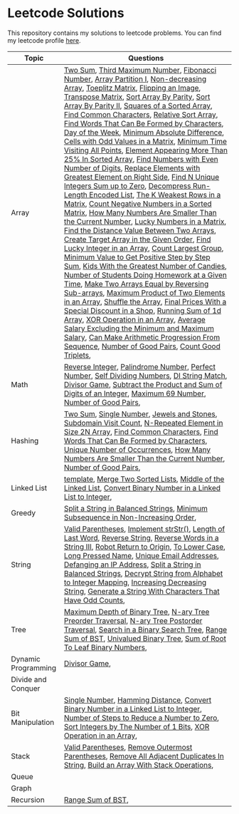 # Leetcode Solutions

This repository contains my solutions to leetcode problems. You can find my leetcode profile [here](https://leetcode.com/AtharvRedij/).

| Topic | Questions |
| ----- | --------- |
| Array | [Two Sum](<./0001 Two Sum.py>), [Third Maximum Number](<./0414 Third Maximum Number.py>), [Fibonacci Number](<./0509 Fibonacci Number.py>), [Array Partition I](<./0561 Array Partition I.py>), [Non-decreasing Array](<./0665 Non-decreasing Array.py>), [Toeplitz Matrix](<./0766 Toeplitz Matrix.py>), [Flipping an Image](<./0832 Flipping an Image.py>), [Transpose Matrix](<./0867 Transpose Matrix.py>), [Sort Array By Parity](<./0905 Sort Array By Parity.py>), [Sort Array By Parity II](<./0922 Sort Array By Parity II.py>), [Squares of a Sorted Array](<./0977 Squares of a Sorted Array.py>), [Find Common Characters](<./1002 Find Common Characters.py>), [Relative Sort Array](<./1122 Relative Sort Array.py>), [Find Words That Can Be Formed by Characters](<./1160 Find Words That Can Be Formed by Characters.py>), [Day of the Week](<./1185 Day of the Week.py>), [Minimum Absolute Difference](<./1200 Minimum Absolute Difference.py>), [Cells with Odd Values in a Matrix](<./1252 Cells with Odd Values in a Matrix.py>), [Minimum Time Visiting All Points](<./1266 Minimum Time Visiting All Points.py>), [Element Appearing More Than 25% In Sorted Array](<./1287 Element Appearing More Than 25% In Sorted Array.py>), [Find Numbers with Even Number of Digits](<./1295 Find Numbers with Even Number of Digits.py>), [Replace Elements with Greatest Element on Right Side](<./1299 Replace Elements with Greatest Element on Right Side.py>), [Find N Unique Integers Sum up to Zero](<./1304 Find N Unique Integers Sum up to Zero.py>), [Decompress Run-Length Encoded List](<./1313 Decompress Run-Length Encoded List.py>), [The K Weakest Rows in a Matrix](<./1337 The K Weakest Rows in a Matrix.py>), [Count Negative Numbers in a Sorted Matrix](<./1351 Count Negative Numbers in a Sorted Matrix.py>), [How Many Numbers Are Smaller Than the Current Number](<./1365 How Many Numbers Are Smaller Than the Current Number.py>), [Lucky Numbers in a Matrix](<./1380 Lucky Numbers in a Matrix.py>), [Find the Distance Value Between Two Arrays](<./1385 Find the Distance Value Between Two Arrays.py>), [Create Target Array in the Given Order](<./1389 Create Target Array in the Given Order.py>), [Find Lucky Integer in an Array](<./1394 Find Lucky Integer in an Array.py>), [Count Largest Group](<./1399 Count Largest Group.py>), [Minimum Value to Get Positive Step by Step Sum](<./1413 Minimum Value to Get Positive Step by Step Sum.py>), [Kids With the Greatest Number of Candies](<./1431 Kids With the Greatest Number of Candies.py>), [Number of Students Doing Homework at a Given Time](<./1450 Number of Students Doing Homework at a Given Time.py>), [Make Two Arrays Equal by Reversing Sub-arrays](<./1460 Make Two Arrays Equal by Reversing Sub-arrays.py>), [Maximum Product of Two Elements in an Array](<./1464 Maximum Product of Two Elements in an Array.py>), [Shuffle the Array](<./1470 Shuffle the Array.py>), [Final Prices With a Special Discount in a Shop](<./1475 Final Prices With a Special Discount in a Shop.py>), [Running Sum of 1d Array](<./1480 Running Sum of 1d Array.py>), [XOR Operation in an Array](<./1486 XOR Operation in an Array.py>), [Average Salary Excluding the Minimum and Maximum Salary](<./1491 Average Salary Excluding the Minimum and Maximum Salary.py>), [Can Make Arithmetic Progression From Sequence](<./1502 Can Make Arithmetic Progression From Sequence.py>), [Number of Good Pairs](<./1512 Number of Good Pairs.py>), [Count Good Triplets](<./1534 Count Good Triplets.py>),  | 
| Math | [Reverse Integer](<./0007 Reverse Integer.py>), [Palindrome Number](<./0009 Palindrome Number.py>), [Perfect Number](<./0507 Perfect Number.py>), [Self Dividing Numbers](<./0728 Self Dividing Numbers.py>), [DI String Match](<./0942 DI String Match.py>), [Divisor Game](<./1025 Divisor Game.py>), [Subtract the Product and Sum of Digits of an Integer](<./1281 Subtract the Product and Sum of Digits of an Integer.py>), [Maximum 69 Number](<./1323 Maximum 69 Number.py>), [Number of Good Pairs](<./1512 Number of Good Pairs.py>),  | 
| Hashing | [Two Sum](<./0001 Two Sum.py>), [Single Number](<./0136 Single Number.py>), [Jewels and Stones](<./0771 Jewels and Stones.py>), [Subdomain Visit Count](<./0811 Subdomain Visit Count.py>), [N-Repeated Element in Size 2N Array](<./0961 N-Repeated Element in Size 2N Array.py>), [Find Common Characters](<./1002 Find Common Characters.py>), [Find Words That Can Be Formed by Characters](<./1160 Find Words That Can Be Formed by Characters.py>), [Unique Number of Occurrences](<./1207 Unique Number of Occurrences.py>), [How Many Numbers Are Smaller Than the Current Number](<./1365 How Many Numbers Are Smaller Than the Current Number.py>), [Number of Good Pairs](<./1512 Number of Good Pairs.py>),  | 
| Linked List | [template](<./0000 template.py>), [Merge Two Sorted Lists](<./0021 Merge Two Sorted Lists.py>), [Middle of the Linked List](<./0876 Middle of the Linked List.py>), [Convert Binary Number in a Linked List to Integer](<./1290 Convert Binary Number in a Linked List to Integer.py>),  | 
| Greedy | [Split a String in Balanced Strings](<./1221 Split a String in Balanced Strings.py>), [Minimum Subsequence in Non-Increasing Order](<./1403 Minimum Subsequence in Non-Increasing Order.py>),  | 
| String | [Valid Parentheses](<./0020 Valid Parentheses.py>), [Implement strStr()](<./0028 Implement strStr().py>), [Length of Last Word](<./0058 Length of Last Word.py>), [Reverse String](<./0344 Reverse String.py>), [Reverse Words in a String III](<./0557 Reverse Words in a String III.py>), [Robot Return to Origin](<./0657 Robot Return to Origin.py>), [To Lower Case](<./0709 To Lower Case.py>), [Long Pressed Name](<./0925 Long Pressed Name.py>), [Unique Email Addresses](<./0929 Unique Email Addresses.py>), [Defanging an IP Address](<./1108 Defanging an IP Address.py>), [Split a String in Balanced Strings](<./1221 Split a String in Balanced Strings.py>), [Decrypt String from Alphabet to Integer Mapping](<./1309 Decrypt String from Alphabet to Integer Mapping.py>), [Increasing Decreasing String](<./1370 Increasing Decreasing String.py>), [Generate a String With Characters That Have Odd Counts](<./1374 Generate a String With Characters That Have Odd Counts.py>),  | 
| Tree | [Maximum Depth of Binary Tree](<./0104 Maximum Depth of Binary Tree.py>), [N-ary Tree Preorder Traversal](<./0589 N-ary Tree Preorder Traversal.py>), [N-ary Tree Postorder Traversal](<./0590 N-ary Tree Postorder Traversal.py>), [Search in a Binary Search Tree](<./0700 Search in a Binary Search Tree.py>), [Range Sum of BST](<./0938 Range Sum of BST.py>), [Univalued Binary Tree](<./0965 Univalued Binary Tree.py>), [Sum of Root To Leaf Binary Numbers](<./1022 Sum of Root To Leaf Binary Numbers.py>),  | 
| Dynamic Programming | [Divisor Game](<./1025 Divisor Game.py>),  | 
| Divide and Conquer |  | 
| Bit Manipulation | [Single Number](<./0136 Single Number.py>), [Hamming Distance](<./0461 Hamming Distance.py>), [Convert Binary Number in a Linked List to Integer](<./1290 Convert Binary Number in a Linked List to Integer.py>), [Number of Steps to Reduce a Number to Zero](<./1342 Number of Steps to Reduce a Number to Zero.py>), [Sort Integers by The Number of 1 Bits](<./1356 Sort Integers by The Number of 1 Bits.py>), [XOR Operation in an Array](<./1486 XOR Operation in an Array.py>),  | 
| Stack | [Valid Parentheses](<./0020 Valid Parentheses.py>), [Remove Outermost Parentheses](<./1021 Remove Outermost Parentheses.py>), [Remove All Adjacent Duplicates In String](<./1047 Remove All Adjacent Duplicates In String.py>), [Build an Array With Stack Operations](<./1441 Build an Array With Stack Operations.py>),  | 
| Queue |  | 
| Graph |  | 
| Recursion | [Range Sum of BST](<./0938 Range Sum of BST.py>),  | 
